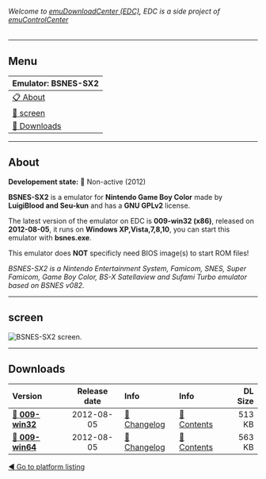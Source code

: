 ###### Welcome to [emuDownloadCenter (EDC)](https://github.com/PhoenixInteractiveNL/emuDownloadCenter/wiki/), EDC is a side project of [emuControlCenter](https://github.com/PhoenixInteractiveNL/emuControlCenter/wiki/)
***
## Menu
| **Emulator: BSNES-SX2** |
|:---------|
| [:clipboard: About](#about) |
| [:sunrise: screen](#screen) |
| [:floppy_disk: Downloads](#downloads) |
***
## About
**Developement state:** :red_circle: Non-active (2012)

**BSNES-SX2** is a emulator for **Nintendo Game Boy Color** made by **LuigiBlood and Seu-kun** and has a **GNU GPLv2** license.

The latest version of the emulator on EDC is **009-win32 (x86)**, released on **2012-08-05**, it runs on **Windows XP,Vista,7,8,10**, you can start this emulator with **bsnes.exe**.

This emulator does **NOT** specificly need BIOS image(s) to start ROM files!

_BSNES-SX2 is a Nintendo Entertainment System, Famicom, SNES, Super Famicom, Game Boy Color, BS-X Satellaview and Sufami Turbo emulator based on BSNES v082._
***
## screen
![](https://raw.githubusercontent.com/PhoenixInteractiveNL/emuDownloadCenter/master/hooks/bsnessx2/emulator_screen_01.jpg "BSNES-SX2 screen.")
***
## Downloads
| Version  | Release date  | Info       | Info       | DL Size    |
|:---------|:-------------:|:-----------|:-----------|-----------:|
| [:floppy_disk: **009-win32**](https://github.com/PhoenixInteractiveNL/edc-repo0005/raw/master/bsnessx2/009-win32.7z) | 2012-08-05 | [:page_facing_up: Changelog](https://github.com/PhoenixInteractiveNL/edc-repo0005/blob/master/bsnessx2/009-win32_changelog.txt) | [:mag_right: Contents](https://github.com/PhoenixInteractiveNL/edc-repo0005/blob/master/bsnessx2/009-win32_contents.txt) | 513 KB |
| [:floppy_disk: **009-win64**](https://github.com/PhoenixInteractiveNL/edc-repo0005/raw/master/bsnessx2/009-win64.7z) | 2012-08-05 | [:page_facing_up: Changelog](https://github.com/PhoenixInteractiveNL/edc-repo0005/blob/master/bsnessx2/009-win64_changelog.txt) | [:mag_right: Contents](https://github.com/PhoenixInteractiveNL/edc-repo0005/blob/master/bsnessx2/009-win64_contents.txt) | 563 KB |

[:arrow_backward: Go to platform listing](https://github.com/PhoenixInteractiveNL/emuDownloadCenter/wiki/EDC-Platform-List)

